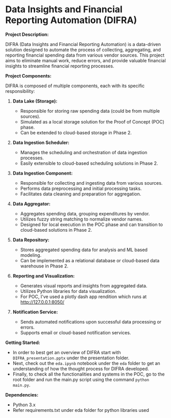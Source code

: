 # Data Insights and Financial Reporting Automation (DIFRA)

**Project Description:**

DIFRA (Data Insights and Financial Reporting Automation) is a data-driven solution designed to automate the process of collecting, aggregating, and reporting financial spending data from various vendor sources. This project aims to eliminate manual work, reduce errors, and provide valuable financial insights to streamline financial reporting processes.

**Project Components:**

DIFRA is composed of multiple components, each with its specific responsibility:

1. **Data Lake (Storage):**
   - Responsible for storing raw spending data (could be from multiple sources).
   - Simulated as a local storage solution for the Proof of Concept (POC) phase.
   - Can be extended to cloud-based storage in Phase 2.

2. **Data Ingestion Scheduler:**
   - Manages the scheduling and orchestration of data ingestion processes.
   - Easily extensible to cloud-based scheduling solutions in Phase 2.

3. **Data Ingestion Component:**
   - Responsible for collecting and ingesting data from various sources.
   - Performs data preprocessing and initial processing tasks.
   - Facilitates data cleaning and preparation for aggregation.
     
4. **Data Aggregator:**
   - Aggregates spending data, grouping expenditures by vendor.
   - Utilizes fuzzy string matching to normalize vendor names.
   - Designed for local execution in the POC phase and can transition to cloud-based solutions in Phase 2.

5. **Data Repository:**
   - Stores aggregated spending data for analysis and ML based modeling.
   - Can be implemented as a relational database or cloud-based data warehouse in Phase 2.

6. **Reporting and Visualization:**
   - Generates visual reports and insights from aggregated data.
   - Utilizes Python libraries for data visualization.
   - For POC, I've used a plotly dash app rendition which runs at http://127.0.0.1:8050/

7. **Notification Service:**
   - Sends automated notifications upon successful data processing or errors.
   - Supports email or cloud-based notification services.

**Getting Started:**

- In order to best get an overview of DIFRA start with `DIFRA_presentation.pptx` under the presentation folder.
- Next, check out the `eda.ipynb` notebook under the `eda` folder to get an understanding of how the thought process for DIFRA developed.
- Finally, to check all the functionalities and systems in the POC, go to the root folder and run the main.py script using the command `python main.py`.

**Dependencies:**

- Python 3.x
- Refer requirements.txt under eda folder for python libraries used

